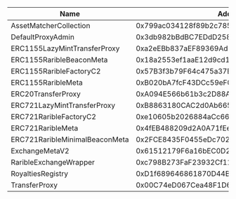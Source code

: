  Name | Address | Url 
 --- | --- | ---
 AssetMatcherCollection | 0x799ac034128f89b2c785809087bc5C66c2EFEea4 | https://moonbase.moonscan.io/address/0x799ac034128f89b2c785809087bc5C66c2EFEea4 
 DefaultProxyAdmin | 0x3db982bBdBC7EDdD258B10Ed7AAE65C82Fdcc73c | https://moonbase.moonscan.io/address/0x3db982bBdBC7EDdD258B10Ed7AAE65C82Fdcc73c 
 ERC1155LazyMintTransferProxy | 0xa2eEBb837aEF89369Ad117568d75348e6174520e | https://moonbase.moonscan.io/address/0xa2eEBb837aEF89369Ad117568d75348e6174520e 
 ERC1155RaribleBeaconMeta | 0x18a2553ef1aaE12d9cd158821319e26A62feE90E | https://moonbase.moonscan.io/address/0x18a2553ef1aaE12d9cd158821319e26A62feE90E 
 ERC1155RaribleFactoryC2 | 0x57B3f3b79F64c475a37E6c493BAA8E6E7C5F748e | https://moonbase.moonscan.io/address/0x57B3f3b79F64c475a37E6c493BAA8E6E7C5F748e 
 ERC1155RaribleMeta | 0xB020bA7fcF43DCc59eF0103624BD6FADE66d105E | https://moonbase.moonscan.io/address/0xB020bA7fcF43DCc59eF0103624BD6FADE66d105E 
 ERC20TransferProxy | 0xA094E566b61b3c2D88ACf7Cc15e3Dd0FA83F32af | https://moonbase.moonscan.io/address/0xA094E566b61b3c2D88ACf7Cc15e3Dd0FA83F32af 
 ERC721LazyMintTransferProxy | 0xB8863180CAC2d0Ab665e5968C0De25298A1D8CEe | https://moonbase.moonscan.io/address/0xB8863180CAC2d0Ab665e5968C0De25298A1D8CEe 
 ERC721RaribleFactoryC2 | 0xe10605b2026884aCc669C2A9Cd4A5ec5f5FFf494 | https://moonbase.moonscan.io/address/0xe10605b2026884aCc669C2A9Cd4A5ec5f5FFf494 
 ERC721RaribleMeta | 0x4fEB488209d2A0A71fEef28E5fA306F15b2D5FEa | https://moonbase.moonscan.io/address/0x4fEB488209d2A0A71fEef28E5fA306F15b2D5FEa 
 ERC721RaribleMinimalBeaconMeta | 0x2FCE8435F0455eDc702199741411dbcD1B7606cA | https://moonbase.moonscan.io/address/0x2FCE8435F0455eDc702199741411dbcD1B7606cA 
 ExchangeMetaV2 | 0x61512179F6a16bEC0D259d8010CC0485CE363868 | https://moonbase.moonscan.io/address/0x61512179F6a16bEC0D259d8010CC0485CE363868 
 RaribleExchangeWrapper | 0xc798B273FaF23932Cf11177402C10C9b44D30Da2 | https://moonbase.moonscan.io/address/0xc798B273FaF23932Cf11177402C10C9b44D30Da2 
 RoyaltiesRegistry | 0xD1f689646861870D44B33dBBb413Fa7D06A2B52f | https://moonbase.moonscan.io/address/0xD1f689646861870D44B33dBBb413Fa7D06A2B52f 
 TransferProxy | 0x00C74eD067Cea48F1D6F7D00aBABa3C1D5B2598b | https://moonbase.moonscan.io/address/0x00C74eD067Cea48F1D6F7D00aBABa3C1D5B2598b 
